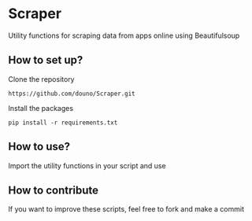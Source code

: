 # Scraper
Utility functions for scraping data from apps online using Beautifulsoup

## How to set up?

Clone the repository
```
https://github.com/douno/Scraper.git
```

Install the packages
```
pip install -r requirements.txt
```

## How to use?

Import the utility functions in your script and use 

## How to contribute

If you want to improve these scripts, feel free to fork and make a commit 

